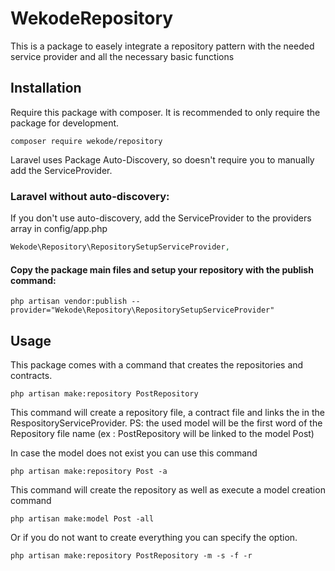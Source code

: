 # WekodeRepository

This is a package to easely integrate a repository pattern with the needed service provider and all the necessary basic functions


## Installation

Require this package with composer. It is recommended to only require the package for development.

```shell
composer require wekode/repository
```

Laravel uses Package Auto-Discovery, so doesn't require you to manually add the ServiceProvider.


### Laravel without auto-discovery:

If you don't use auto-discovery, add the ServiceProvider to the providers array in config/app.php

```php
Wekode\Repository\RepositorySetupServiceProvider,
```

#### Copy the package main files and setup your repository with the publish command:

```shell
php artisan vendor:publish --provider="Wekode\Repository\RepositorySetupServiceProvider"
```

## Usage

This package comes with a command that creates the repositories and contracts.

```shell
php artisan make:repository PostRepository
```

This command will create a repository file, a contract file and links the in the RespositoryServiceProvider.
PS: the used model will be the first word of the Repository file name (ex : PostRepository will be linked to the model Post)

In case the model does not exist you can use this command 

```shell
php artisan make:repository Post -a
```

This command will create the repository as well as execute a model creation command

```shell
php artisan make:model Post -all
```

Or if you do not want to create everything you can specify the option.

```shell
php artisan make:repository PostRepository -m -s -f -r
```
